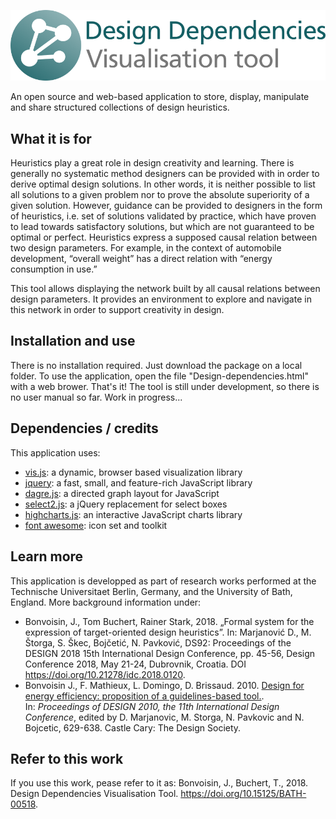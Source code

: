 ![logo](https://github.com/jbon/design-dependencies/blob/master/images/logo.png)

An open source and web-based application to store, display, manipulate and share structured collections of design heuristics.

## What it is for

Heuristics play a great role in design creativity and learning. There is generally no systematic method designers can be provided with in order to derive optimal design solutions. In other words, it is neither possible to list all solutions to a given problem nor to prove the absolute superiority of a given solution. However, guidance can be provided to designers in the form of heuristics, i.e. set of solutions validated by practice, which have proven to lead towards satisfactory solutions, but which are not guaranteed to be optimal or perfect. Heuristics express a supposed causal relation between two design parameters. For example, in the context of automobile development, “overall weight” has a direct relation with “energy consumption in use.”

This tool allows displaying the network built by all causal relations between design parameters. It provides an environment to explore and navigate in this network in order to support creativity in design.

## Installation and use
There is no installation required. Just download the package on a local folder. 
To use the application, open the file "Design-dependencies.html" with a web brower. That's it! 
The tool is still under development, so there is no user manual so far. Work in progress...

## Dependencies / credits

This application uses:
- [vis.js](http://visjs.org/): a dynamic, browser based visualization library
- [jquery](https://jquery.com/): a fast, small, and feature-rich JavaScript library
- [dagre.js](https://github.com/dagrejs/dagre): a directed graph layout for JavaScript
- [select2.js](https://select2.org/): a jQuery replacement for select boxes
- [highcharts.js](https://www.highcharts.com/): an interactive JavaScript charts library
- [font awesome](https://fontawesome.com/): icon set and toolkit

## Learn more

This application is developped as part of research works performed at the Technische Universitaet Berlin, Germany, and the University of Bath, England. More background information under:

- Bonvoisin, J., Tom Buchert, Rainer Stark, 2018. „Formal system for the expression of target-oriented design heuristics”. In: Marjanović D., M. Štorga, S. Škec, Bojčetić, N. Pavković, DS92: Proceedings of the DESIGN 2018 15th International Design Conference, pp. 45-56, Design Conference 2018, May 21-24, Dubrovnik, Croatia. DOI https://doi.org/10.21278/idc.2018.0120.
-   Bonvoisin J., F. Mathieux, L. Domingo, D. Brissaud. 2010. [Design for energy efficiency: proposition of a guidelines-based tool.](https://www.designsociety.org/publication/29408/design_for_energy_efficiency_proposition_of_a_guidelines-based_tool). In: *Proceedings of DESIGN 2010, the 11th International Design Conference*, edited by D. Marjanovic, M. Storga, N. Pavkovic and N. Bojcetic, 629-638. Castle Cary: The Design Society. 

## Refer to this work
If you use this work, pease refer to it as: Bonvoisin, J., Buchert, T., 2018. Design Dependencies Visualisation Tool. https://doi.org/10.15125/BATH-00518.